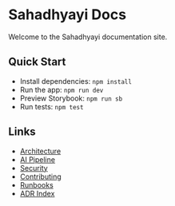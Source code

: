 # Sahadhyayi Docs

Welcome to the Sahadhyayi documentation site.

## Quick Start

- Install dependencies: `npm install`
- Run the app: `npm run dev`
- Preview Storybook: `npm run sb`
- Run tests: `npm test`

## Links

- [Architecture](./architecture.md)
- [AI Pipeline](./ai.md)
- [Security](./security.md)
- [Contributing](./contributing.md)
- [Runbooks](./runbooks.md)
- [ADR Index](./adr.md)
